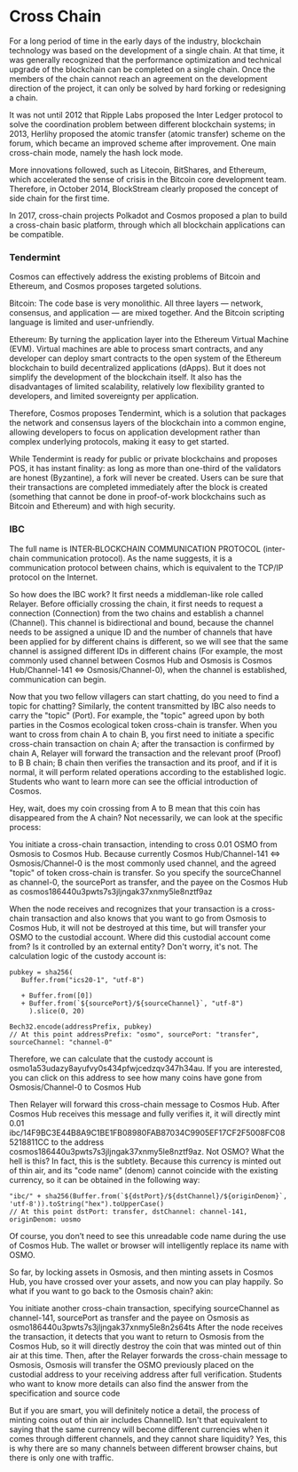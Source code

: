 # Cross Chain

For a long period of time in the early days of the industry, blockchain technology was based on the development of a single chain. At that time, it was generally recognized that the performance optimization and technical upgrade of the blockchain can be completed on a single chain. Once the members of the chain cannot reach an agreement on the development direction of the project, it can only be solved by hard forking or redesigning a chain.

It was not until 2012 that Ripple Labs proposed the Inter Ledger protocol to solve the coordination problem between different blockchain systems; in 2013, Herlihy proposed the atomic transfer (atomic transfer) scheme on the forum, which became an improved scheme after improvement. One main cross-chain mode, namely the hash lock mode.

More innovations followed, such as Litecoin, BitShares, and Ethereum, which accelerated the sense of crisis in the Bitcoin core development team. Therefore, in October 2014, BlockStream clearly proposed the concept of side chain for the first time.

In 2017, cross-chain projects Polkadot and Cosmos proposed a plan to build a cross-chain basic platform, through which all blockchain applications can be compatible.



### Tendermint

Cosmos can effectively address the existing problems of Bitcoin and Ethereum, and Cosmos proposes targeted solutions.

Bitcoin: The code base is very monolithic. All three layers — network, consensus, and application — are mixed together. And the Bitcoin scripting language is limited and user-unfriendly.

Ethereum: By turning the application layer into the Ethereum Virtual Machine (EVM). Virtual machines are able to process smart contracts, and any developer can deploy smart contracts to the open system of the Ethereum blockchain to build decentralized applications (dApps). But it does not simplify the development of the blockchain itself. It also has the disadvantages of limited scalability, relatively low flexibility granted to developers, and limited sovereignty per application.

Therefore, Cosmos proposes Tendermint, which is a solution that packages the network and consensus layers of the blockchain into a common engine, allowing developers to focus on application development rather than complex underlying protocols, making it easy to get started.

While Tendermint is ready for public or private blockchains and proposes POS, it has instant finality: as long as more than one-third of the validators are honest (Byzantine), a fork will never be created. Users can be sure that their transactions are completed immediately after the block is created (something that cannot be done in proof-of-work blockchains such as Bitcoin and Ethereum) and with high security.



### IBC

The full name is INTER‑BLOCKCHAIN COMMUNICATION PROTOCOL (inter-chain communication protocol). As the name suggests, it is a communication protocol between chains, which is equivalent to the TCP/IP protocol on the Internet.

So how does the IBC work? It first needs a middleman-like role called Relayer. Before officially crossing the chain, it first needs to request a connection (Connection) from the two chains and establish a channel (Channel). This channel is bidirectional and bound, because the channel needs to be assigned a unique ID and the number of channels that have been applied for by different chains is different, so we will see that the same channel is assigned different IDs in different chains (For example, the most commonly used channel between Cosmos Hub and Osmosis is Cosmos Hub/Channel-141 <=> Osmosis/Channel-0), when the channel is established, communication can begin.

Now that you two fellow villagers can start chatting, do you need to find a topic for chatting? Similarly, the content transmitted by IBC also needs to carry the "topic" (Port). For example, the "topic" agreed upon by both parties in the Cosmos ecological token cross-chain is transfer. When you want to cross from chain A to chain B, you first need to initiate a specific cross-chain transaction on chain A; after the transaction is confirmed by chain A, Relayer will forward the transaction and the relevant proof (Proof) to B B chain; B chain then verifies the transaction and its proof, and if it is normal, it will perform related operations according to the established logic. Students who want to learn more can see the official introduction of Cosmos.

Hey, wait, does my coin crossing from A to B mean that this coin has disappeared from the A chain? Not necessarily, we can look at the specific process:

You initiate a cross-chain transaction, intending to cross 0.01 OSMO from Osmosis to Cosmos Hub. Because currently Cosmos Hub/Channel-141 <=> Osmosis/Channel-0 is the most commonly used channel, and the agreed "topic" of token cross-chain is transfer. So you specify the sourceChannel as channel-0, the sourcePort as transfer, and the payee on the Cosmos Hub as cosmos186440u3pwts7s3jljngak37xnmy5le8nztf9az

When the node receives and recognizes that your transaction is a cross-chain transaction and also knows that you want to go from Osmosis to Cosmos Hub, it will not be destroyed at this time, but will transfer your OSMO to the custodial account. Where did this custodial account come from? Is it controlled by an external entity? Don't worry, it's not. The calculation logic of the custody account is:

```
pubkey = sha256(
   Buffer.from("ics20-1", "utf-8")

   + Buffer.from([0])
   + Buffer.from(`${sourcePort}/${sourceChannel}`, "utf-8")
     ).slice(0, 20)

Bech32.encode(addressPrefix, pubkey)
// At this point addressPrefix: "osmo", sourcePort: "transfer", sourceChannel: "channel-0"
```

Therefore, we can calculate that the custody account is osmo1a53udazy8ayufvy0s434pfwjcedzqv347h34au. If you are interested, you can click on this address to see how many coins have gone from Osmosis/Channel-0 to Cosmos Hub

Then Relayer will forward this cross-chain message to Cosmos Hub. After Cosmos Hub receives this message and fully verifies it, it will directly mint 0.01 ibc/14F9BC3E44B8A9C1BE1FB08980FAB87034C9905EF17CF2F5008FC085218811CC to the address cosmos186440u3pwts7s3jljngak37xnmy5le8nztf9az. Not OSMO? What the hell is this? In fact, this is the subtlety. Because this currency is minted out of thin air, and its "code name" (denom) cannot coincide with the existing currency, so it can be obtained in the following way:

```
"ibc/" + sha256(Buffer.from(`${dstPort}/${dstChannel}/${originDenom}`, 'utf-8')).toString("hex").toUpperCase()
// At this point dstPort: transfer, dstChannel: channel-141, originDenom: uosmo
```

 Of course, you don’t need to see this unreadable code name during the use of Cosmos Hub. The wallet or browser will intelligently replace its name with OSMO.

So far, by locking assets in Osmosis, and then minting assets in Cosmos Hub, you have crossed over your assets, and now you can play happily. So what if you want to go back to the Osmosis chain? akin:

You initiate another cross-chain transaction, specifying sourceChannel as channel-141, sourcePort as transfer and the payee on Osmosis as osmo186440u3pwts7s3jljngak37xnmy5le8n2s64ts
After the node receives the transaction, it detects that you want to return to Osmosis from the Cosmos Hub, so it will directly destroy the coin that was minted out of thin air at this time.
Then, after the Relayer forwards the cross-chain message to Osmosis, Osmosis will transfer the OSMO previously placed on the custodial address to your receiving address after full verification.
Students who want to know more details can also find the answer from the specification and source code

But if you are smart, you will definitely notice a detail, the process of minting coins out of thin air includes ChannelID. Isn't that equivalent to saying that the same currency will become different currencies when it comes through different channels, and they cannot share liquidity? Yes, this is why there are so many channels between different browser chains, but there is only one with traffic.
